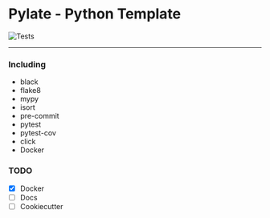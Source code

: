 # Pylate - Python Template

![Tests](https://github.com/rubberydub/pylate/workflows/Tests/badge.svg)

---

### Including
- black
- flake8
- mypy
- isort
- pre-commit
- pytest
- pytest-cov
- click
- Docker

### TODO
- [x] Docker
- [ ] Docs
- [ ] Cookiecutter
